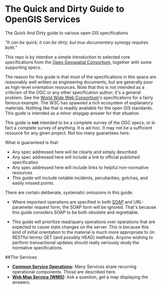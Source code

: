 The Quick and Dirty Guide to OpenGIS Services
============

The Quick And Dirty guide to various open GIS specifications

_"It can be quick; it can be dirty; but true documentary synergy requires both."_

This repo is by intention a simple introduction to selected core specifications from the [Open Geospatial Consortium](http://www.opengeospatial.org/), together with some supporting specs. 

The reason for this guide is that most of the specifications in this space are reasonably well written as engineering documents, but are generally poor as high-level orientation resources. Note that this is not intended as a criticism of the OGC or any other specification author; it's a general problem. See the [World Wide Web Consortium](http://w3.org)'s specifications for a fairly famous example. The W3C has spawned a rich ecosystem of explanatory materials. Nothing like that is readily available for the open GIS standards. This guide is intended as a minor stopgap answer for that situation.

This guide is **not** intended to be a complete survey of the OGC specs; or in fact a complete survey of anything. It is ad-hoc. It may not be a sufficient resource for any given project. Not too many guarantees here.

What _is_ guaranteed is that:

 - Any spec addressed here will be clearly and simply described.
 - Any spec addressed here will include a link to official published specification
 - Any spec addressed here will include links to helpful non-normative resources
 - This guide will include notable incidents, peculiarities, gotchas, and easily missed points.

There are certain deliberate, systematic omissions in this guide:

 - Where important operations are specified in both [SOAP](http://en.wikipedia.org/wiki/SOAP) and URL-parameter request form, the SOAP form will be ignored. That's because this guide considers SOAP to be both obsolete and regrettable.

 - This guide will prioritize read/query operations over operations that are expected to cause state changes on the server. This is because this kind of initial orientation to the material is much more appropriate to (in RESTful terms) GET (and possibly HEAD) methods. Anyone wishing to perform transactional updates should really seriously study the normative specifications.

##The Services

 - **[Common Service Operations](services/common_operations.md):** Many Services share recurring operational components. Those are described here.
 - **[Web Map Service (WMS)](services/WMS.md):** Ask a question, get a map displaying the answers.
 
